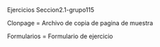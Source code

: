 Ejercicios Seccion2.1-grupo115

Clonpage = Archivo de copia de pagina de muestra

Formularios = Formulario de ejercicio
